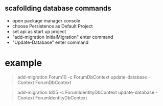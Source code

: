 ## scafollding database commands

- open package manager console
- choose Persistence as Default Project
- set api as start up project
- "add-migration InitialMigration" enter command
- "Update-Database" enter command


# example
> add-migration Forum10 -c ForumDbContext
> update-database -Context ForumDbContext

> add-migration Id05 -c ForumIdentityDbContext
> update-database -Context ForumIdentityDbContext